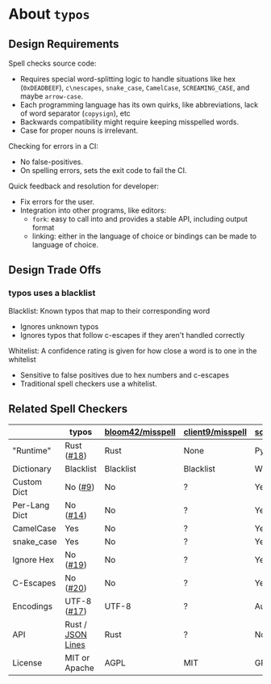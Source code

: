 # About `typos`

## Design Requirements

Spell checks source code:
- Requires special word-splitting logic to handle situations like hex (`0xDEADBEEF`), `c\nescapes`, `snake_case`, `CamelCase`, `SCREAMING_CASE`, and maybe `arrow-case`.
- Each programming language has its own quirks, like abbreviations, lack of word separator (`copysign`), etc
- Backwards compatibility might require keeping misspelled words.
- Case for proper nouns is irrelevant.

Checking for errors in a CI:
- No false-positives.
- On spelling errors, sets the exit code to fail the CI.

Quick feedback and resolution for developer:
- Fix errors for the user.
- Integration into other programs, like editors:
  - `fork`: easy to call into and provides a stable API, including output format
  - linking: either in the language of choice or bindings can be made to language of choice.

## Design Trade Offs

### typos uses a blacklist

Blacklist: Known typos that map to their corresponding word
- Ignores unknown typos
- Ignores typos that follow c-escapes if they aren't handled correctly

Whitelist: A confidence rating is given for how close a word is to one in the whitelist
- Sensitive to false positives due to hex numbers and c-escapes
- Traditional spell checkers use a whitelist.

## Related Spell Checkers

|               | typos                 | [bloom42/misspell][misspell-rs] | [client9/misspell][misspell-go] | [scspell3k] |
|---------------|-----------------------|---------------------------------|---------------------------------|-------------|
| "Runtime"     | Rust ([#18][def-18])  | Rust                            | None                            | Python      |
| Dictionary    | Blacklist             | Blacklist                       | Blacklist                       | Whitelist   |
| Custom Dict   | No ([#9][def-9])      | No                              | ?                               | Yes         |
| Per-Lang Dict | No ([#14][def-14])    | No                              | ?                               | Yes         |
| CamelCase     | Yes                   | No                              | ?                               | Yes         |
| snake_case    | Yes                   | No                              | ?                               | Yes         |
| Ignore Hex    | No ([#19][def-19])    | No                              | ?                               | Yes         |
| C-Escapes     | No ([#20][def-3])     | No                              | ?                               | Yes         |
| Encodings     | UTF-8 ([#17][def-17]) | UTF-8                           | ?                               | Auto        |
| API           | Rust / [JSON Lines]   | Rust                            | ?                               | None        |
| License       | MIT or Apache         | AGPL                            | MIT                             | GPLv2       |

[JSON Lines]: http://jsonlines.org/
[scspell3k]: https://github.com/myint/scspell
[misspell-rs]: https://gitlab.com/bloom42/misspell
[misspell-go]: https://github.com/client9/misspell
[def-9]: https://github.com/epage/typos/issues/9
[def-14]: https://github.com/epage/typos/issues/14
[def-17]: https://github.com/epage/typos/issues/17
[def-18]: https://github.com/epage/typos/issues/18
[def-19]: https://github.com/epage/typos/issues/19
[def-3]: https://github.com/epage/typos/issues/3
